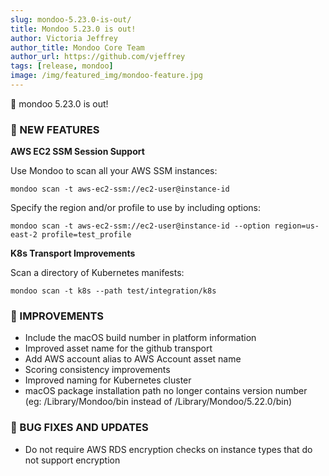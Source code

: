```yaml
---
slug: mondoo-5.23.0-is-out/
title: Mondoo 5.23.0 is out!
author: Victoria Jeffrey
author_title: Mondoo Core Team
author_url: https://github.com/vjeffrey
tags: [release, mondoo]
image: /img/featured_img/mondoo-feature.jpg
---
```


🥳 mondoo 5.23.0 is out!

### 🎉 NEW FEATURES

**AWS EC2 SSM Session Support**

Use Mondoo to scan all your AWS SSM instances:

    mondoo scan -t aws-ec2-ssm://ec2-user@instance-id

Specify the region and/or profile to use by including options:

    mondoo scan -t aws-ec2-ssm://ec2-user@instance-id --option region=us-east-2 profile=test_profile

**K8s Transport Improvements**

Scan a directory of Kubernetes manifests:

    mondoo scan -t k8s --path test/integration/k8s

### 🧹 IMPROVEMENTS

- Include the macOS build number in platform information
- Improved asset name for the github transport
- Add AWS account alias to AWS Account asset name
- Scoring consistency improvements
- Improved naming for Kubernetes cluster
- macOS package installation path no longer contains version number (eg: /Library/Mondoo/bin instead of /Library/Mondoo/5.22.0/bin)

### 🐛 BUG FIXES AND UPDATES

- Do not require AWS RDS encryption checks on instance types that do not support encryption
